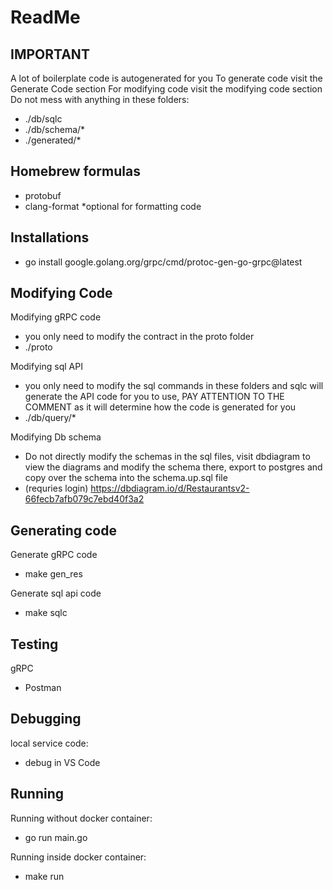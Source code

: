 # ReadMe

## IMPORTANT
A lot of boilerplate code is autogenerated for you
To generate code visit the Generate Code section
For modifying code visit the modifying code section
Do not mess with anything in these folders:
- ./db/sqlc
- ./db/schema/*
- ./generated/*

## Homebrew formulas
- protobuf
- clang-format *optional for formatting code

## Installations
- go install google.golang.org/grpc/cmd/protoc-gen-go-grpc@latest

## Modifying Code
Modifying gRPC code
- you only need to modify the contract in the proto folder
- ./proto

Modifying sql API
- you only need to modify the sql commands in these folders and sqlc will generate the API code for you to use, PAY ATTENTION TO THE COMMENT as it will determine how the code is generated for you
- ./db/query/*

Modifying Db schema
- Do not directly modify the schemas in the sql files, visit dbdiagram to view the diagrams and modify the schema there, export to postgres and copy over the schema into the schema.up.sql file
- (requries login) https://dbdiagram.io/d/Restaurantsv2-66fecb7afb079c7ebd40f3a2

## Generating code
Generate gRPC code
- make gen_res

Generate sql api code
- make sqlc

## Testing
gRPC
- Postman

## Debugging
local service code:
- debug in VS Code

## Running
Running without docker container:
- go run main.go

Running inside docker container:
- make run